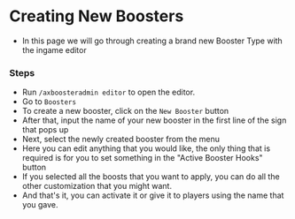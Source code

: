 # Creating New Boosters

* In this page we will go through creating a brand new Booster Type with the ingame editor

### Steps

- Run `/axboosteradmin editor` to open the editor.
- Go to `Boosters`
- To create a new booster, click on the `New Booster` button
- After that, input the name of your new booster in the first line of the sign that pops up
- Next, select the newly created booster from the menu
- Here you can edit anything that you would like, the only thing that is required is for you to set something in the "Active Booster Hooks" button
- If you selected all the boosts that you want to apply, you can do all the other customization that you might want.
- And that's it, you can activate it or give it to players using the name that you gave.